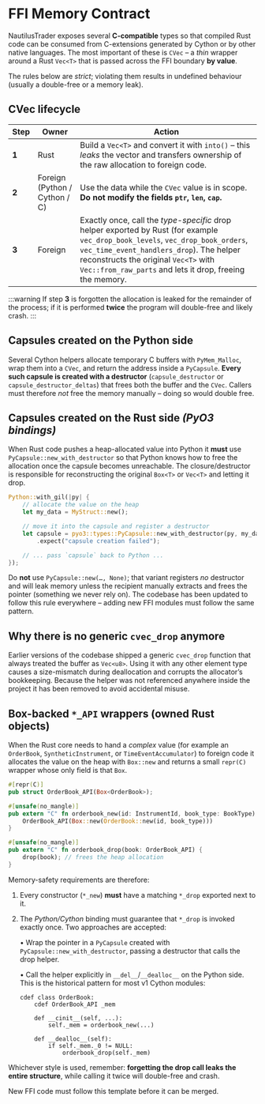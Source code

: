 # FFI Memory Contract

NautilusTrader exposes several **C-compatible** types so that compiled Rust code can be
consumed from C-extensions generated by Cython or by other native languages.  The most
important of these is `CVec` – a *thin* wrapper around a Rust `Vec<T>` that is passed across
the FFI boundary **by value**.

The rules below are *strict*; violating them results in undefined behaviour (usually a double-free or a memory leak).

## CVec lifecycle

| Step  | Owner                         | Action |
|-------|-------------------------------|--------|
| **1** | Rust                          | Build a `Vec<T>` and convert it with `into()` – this *leaks* the vector and transfers ownership of the raw allocation to foreign code. |
| **2** | Foreign (Python / Cython / C) | Use the data while the `CVec` value is in scope. **Do not modify the fields `ptr`, `len`, `cap`.** |
| **3** | Foreign                       | Exactly once, call the *type-specific* drop helper exported by Rust (for example `vec_drop_book_levels`, `vec_drop_book_orders`, `vec_time_event_handlers_drop`). The helper reconstructs the original `Vec<T>` with `Vec::from_raw_parts` and lets it drop, freeing the memory. |

:::warning
If step **3** is forgotten the allocation is leaked for the remainder of the process; if it
is performed **twice** the program will double-free and likely crash.
:::

## Capsules created on the Python side

Several Cython helpers allocate temporary C buffers with `PyMem_Malloc`, wrap them into a
`CVec`, and return the address inside a `PyCapsule`. **Every such capsule is created with a
destructor** (`capsule_destructor` or `capsule_destructor_deltas`) that frees both the buffer
and the `CVec`. Callers must therefore *not* free the memory manually – doing so would double
free.

## Capsules created on the Rust side *(PyO3 bindings)*

When Rust code pushes a heap-allocated value into Python it **must** use
`PyCapsule::new_with_destructor` so that Python knows how to free the allocation
once the capsule becomes unreachable.  The closure/destructor is responsible
for reconstructing the original `Box<T>` or `Vec<T>` and letting it drop.

```rust
Python::with_gil(|py| {
    // allocate the value on the heap
    let my_data = MyStruct::new();

    // move it into the capsule and register a destructor
    let capsule = pyo3::types::PyCapsule::new_with_destructor(py, my_data, None, |_, _| {})
        .expect("capsule creation failed");

    // ... pass `capsule` back to Python ...
});
```

Do **not** use `PyCapsule::new(…, None)`; that variant registers *no* destructor
and will leak memory unless the recipient manually extracts and frees the
pointer (something we never rely on).  The codebase has been updated to follow
this rule everywhere – adding new FFI modules must follow the same pattern.

## Why there is no generic `cvec_drop` anymore

Earlier versions of the codebase shipped a generic `cvec_drop` function that always treated the
buffer as `Vec<u8>`. Using it with any other element type causes a size-mismatch during
deallocation and corrupts the allocator’s bookkeeping. Because the helper was not referenced
anywhere inside the project it has been removed to avoid accidental misuse.

## Box-backed `*_API` wrappers (owned Rust objects)

When the Rust core needs to hand a *complex* value (for example an
`OrderBook`, `SyntheticInstrument`, or `TimeEventAccumulator`) to foreign
code it allocates the value on the heap with `Box::new` and returns a
small `repr(C)` wrapper whose only field is that `Box`.

```rust
#[repr(C)]
pub struct OrderBook_API(Box<OrderBook>);

#[unsafe(no_mangle)]
pub extern "C" fn orderbook_new(id: InstrumentId, book_type: BookType) -> OrderBook_API {
    OrderBook_API(Box::new(OrderBook::new(id, book_type)))
}

#[unsafe(no_mangle)]
pub extern "C" fn orderbook_drop(book: OrderBook_API) {
    drop(book); // frees the heap allocation
}
```

Memory-safety requirements are therefore:

1.  Every constructor (`*_new`) **must** have a matching `*_drop` exported
    next to it.
2.  The *Python/Cython* binding must guarantee that `*_drop` is invoked
    exactly once.  Two approaches are accepted:

    • Wrap the pointer in a `PyCapsule` created with
      `PyCapsule::new_with_destructor`, passing a destructor that calls
      the drop helper.

    • Call the helper explicitly in `__del__`/`__dealloc__` on the Python
      side.  This is the historical pattern for most v1 Cython modules:

      ```cython
      cdef class OrderBook:
          cdef OrderBook_API _mem

          def __cinit__(self, ...):
              self._mem = orderbook_new(...)

          def __dealloc__(self):
              if self._mem._0 != NULL:
                  orderbook_drop(self._mem)
      ```

Whichever style is used, remember: **forgetting the drop call leaks the
entire structure**, while calling it twice will double-free and crash.

New FFI code must follow this template before it can be merged.
